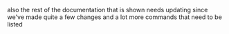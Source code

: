  also the rest of the documentation that is shown  needs updating since we've made quite a few changes and a lot more commands that need to be listed